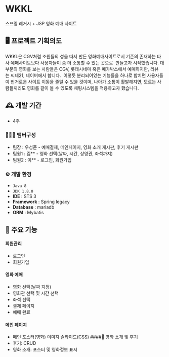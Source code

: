 # WKKL
스프링 레거시 + JSP 영화 예매 사이트


## 🖥️ 프로젝트 기획의도
WKKL은 CGV처럼 조원들의 성을 따서 만든 영화예매사이트로서 기존의 존재하는 타사 예매사이트보다 사용자들이 좀 더 소통할 수 있는 곳으로  만들고자 시작했습니다.
대부분의 영화를 보는 사람들은 CGV, 롯데시네마 혹은 메가박스에서 예매하지만, 리뷰는 씨네21, 네이버에서 합니다. 
이렇듯 분리되어있는 기능들을 하나로 합치면 사용자들이 번거로운 사이트 이동을 줄일 수 있을 것이며, 나아가 소통이 활발해지면, 모르는 사람들끼리도 영화를 같이 볼 수 있도록 채팅시스템을 적용하고자 했습니다.
<br>

## 🕰️ 개발 기간
* 4주

### 🧑‍🤝‍🧑 맴버구성
 - 팀장  : 우성준 - 예매결제, 메인페이지, 영화 소개 게시판, 후기 게시판
 - 팀원1 : 김** - 영화 선택(날짜, 시간, 상영관, 좌석까지)
 - 팀원2 : 이** - 로그인, 회원가입

### ⚙️ 개발 환경
- `Java 8`
- `JDK 1.8.0`
- **IDE** : STS 3
- **Framework** : Spring legacy
- **Database** : mariadb
- **ORM** : Mybatis

## 📌 주요 기능
#### 회원관리
- 로그인
- 회원가입

#### 영화 예매
- 영화 선택(날짜 지정)
- 영화관 선택 및 시간 선택
- 좌석 선택
- 결제 페이지
- 예매 완료
#### 메인 페이지
- 메인 포스터(영화) 이미지 슬라이드(CSS)
#### 영화 소개 및 후기
- 후기: CRUD
- 영화 소개: 포스터 및 영화정보 표시
